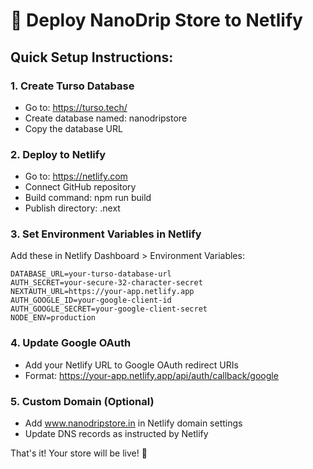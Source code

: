 # 🚀 Deploy NanoDrip Store to Netlify

## Quick Setup Instructions:

### 1. Create Turso Database
- Go to: https://turso.tech/
- Create database named: nanodripstore
- Copy the database URL

### 2. Deploy to Netlify
- Go to: https://netlify.com
- Connect GitHub repository
- Build command: npm run build
- Publish directory: .next

### 3. Set Environment Variables in Netlify
Add these in Netlify Dashboard > Environment Variables:

```
DATABASE_URL=your-turso-database-url
AUTH_SECRET=your-secure-32-character-secret
NEXTAUTH_URL=https://your-app.netlify.app
AUTH_GOOGLE_ID=your-google-client-id
AUTH_GOOGLE_SECRET=your-google-client-secret
NODE_ENV=production
```

### 4. Update Google OAuth
- Add your Netlify URL to Google OAuth redirect URIs
- Format: https://your-app.netlify.app/api/auth/callback/google

### 5. Custom Domain (Optional)
- Add www.nanodripstore.in in Netlify domain settings
- Update DNS records as instructed by Netlify

That's it! Your store will be live! 🎉
